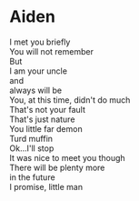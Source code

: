 # Aiden
I met you briefly  
You will not remember  
But  
I am your uncle  
and  
always will be  
You, at this time, didn't do much  
That's not your fault  
That's just nature  
You little far demon  
Turd muffin  
Ok...I'll stop  
It was nice to meet you though  
There will be plenty more  
in the future  
I promise, little man  